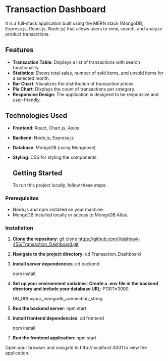 # Transaction Dashboard

 It is a full-stack application built using the MERN stack (MongoDB, Express.js, React.js, Node.js) that allows users to view, search, and analyze product transactions.

## Features

- **Transaction Table**: Displays a list of transactions with search functionality.
- **Statistics**: Shows total sales, number of sold items, and unsold items for a selected month.
- **Bar Chart**: Visualizes the distribution of transaction prices.
- **Pie Chart**: Displays the count of transactions per category.
- **Responsive Design**: The application is designed to be responsive and user-friendly.

## Technologies Used

- **Frontend**: React, Chart.js, Axios
- **Backend**: Node.js, Express.js
- **Database**: MongoDB (using Mongoose)
- **Styling**: CSS for styling the components

  ## Getting Started

  To run this project locally, follow these steps:

### Prerequisites

- Node.js and npm installed on your machine.
- MongoDB installed locally or access to MongoDB Atlas.

### Installation

1. **Clone the repository**:
   git clone https://github.com/Vaishnavi-456/Transaction_Dashboard.git
   
2. **Navigate to the project directory**:
   cd Transaction_Dashboard

3. **Install server dependencies**:
   cd backend
   
   npm install

5. **Set up your environment variables**:
   **Create a .env file in the backend directory and include your database URL**:
   PORT=3000
   
   DB_URL=your_mongodb_connection_string

7. **Run the backend server**:
   npm start

8. **Install frontend dependencies**:
   cd frontend
   
   npm install

10. **Run the frontend application**:
  npm start

  Open your browser and navigate to http://localhost:3001 to view the application.
